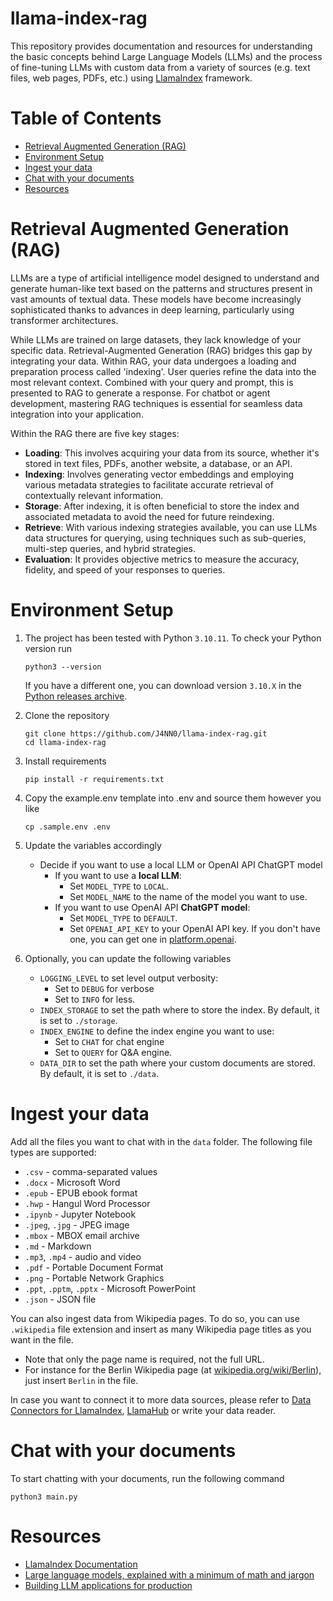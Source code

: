 # llama-index-rag

This repository provides documentation and resources for understanding the basic concepts behind Large Language Models (LLMs) and the process of fine-tuning LLMs with custom data from a variety of sources (e.g. text files, web pages, PDFs, etc.) using [LlamaIndex](https://www.llamaindex.ai/) framework.

# Table of Contents

- [Retrieval Augmented Generation (RAG)](#retrieval-augmented-generation-rag)
- [Environment Setup](#environment-setup)
- [Ingest your data](#ingest-your-data)
- [Chat with your documents](#chat-with-your-documents)
- [Resources](#resources)

# Retrieval Augmented Generation (RAG)

LLMs are a type of artificial intelligence model designed to understand and generate human-like text based on the patterns and structures present in vast amounts of textual data. These models have become increasingly sophisticated thanks to advances in deep learning, particularly using transformer architectures.

While LLMs are trained on large datasets, they lack knowledge of your specific data. Retrieval-Augmented Generation (RAG) bridges this gap by integrating your data. Within RAG, your data undergoes a loading and preparation process called 'indexing'. User queries refine the data into the most relevant context. Combined with your query and prompt, this is presented to RAG to generate a response. For chatbot or agent development, mastering RAG techniques is essential for seamless data integration into your application.

Within the RAG there are five key stages:
- **Loading**: This involves acquiring your data from its source, whether it's stored in text files, PDFs, another website, a database, or an API.
- **Indexing**: Involves generating vector embeddings and employing various metadata strategies to facilitate accurate retrieval of contextually relevant information.
- **Storage**: After indexing, it is often beneficial to store the index and associated metadata to avoid the need for future reindexing.
- **Retrieve**: With various indexing strategies available, you can use LLMs data structures for querying, using techniques such as sub-queries, multi-step queries, and hybrid strategies.
- **Evaluation**: It provides objective metrics to measure the accuracy, fidelity, and speed of your responses to queries.

# Environment Setup

1. The project has been tested with Python `3.10.11`. To check your Python version run

       python3 --version

   If you have a different one, you can download version `3.10.X` in the [Python releases archive](https://www.python.org/downloads/). 

2. Clone the repository

       git clone https://github.com/J4NN0/llama-index-rag.git
       cd llama-index-rag

3. Install requirements

       pip install -r requirements.txt

4. Copy the example.env template into .env and source them however you like
       
       cp .sample.env .env

5. Update the variables accordingly
   - Decide if you want to use a local LLM or OpenAI API ChatGPT model
     - If you want to use a **local LLM**:
       - Set `MODEL_TYPE` to `LOCAL`.
       - Set `MODEL_NAME` to the name of the model you want to use.
     - If you want to use OpenAI API **ChatGPT model**:
        - Set `MODEL_TYPE` to `DEFAULT`.
        - Set `OPENAI_API_KEY` to your OpenAI API key. If you don't have one, you can get one in [platform.openai](https://platform.openai.com/api-keys).

6. Optionally, you can update the following variables
   - `LOGGING_LEVEL` to set level output verbosity:
     - Set to `DEBUG` for verbose 
     - Set to `INFO` for less.
   - `INDEX_STORAGE` to set the path where to store the index. By default, it is set to `./storage`.
   - `INDEX_ENGINE` to define the index engine you want to use: 
     - Set to `CHAT` for chat engine
     - Set to `QUERY` for Q&A engine.
   - `DATA_DIR` to set the path where your custom documents are stored. By default, it is set to `./data`.

# Ingest your data

Add all the files you want to chat with in the `data` folder. The following file types are supported:
   - `.csv` - comma-separated values 
   - `.docx` - Microsoft Word 
   - `.epub` - EPUB ebook format 
   - `.hwp` - Hangul Word Processor 
   - `.ipynb` - Jupyter Notebook 
   - `.jpeg`, `.jpg` - JPEG image 
   - `.mbox` - MBOX email archive 
   - `.md` - Markdown 
   - `.mp3`, `.mp4` - audio and video 
   - `.pdf` - Portable Document Format 
   - `.png` - Portable Network Graphics 
   - `.ppt`, `.pptm`, `.pptx` - Microsoft PowerPoint
   - `.json` - JSON file

You can also ingest data from Wikipedia pages. To do so, you can use `.wikipedia` file extension and insert as many Wikipedia page titles as you want in the file.
   - Note that only the page name is required, not the full URL.
   - For instance for the Berlin Wikipedia page (at [wikipedia.org/wiki/Berlin](https://en.wikipedia.org/wiki/Berlin)), just insert `Berlin` in the file.

In case you want to connect it to more data sources, please refer to [Data Connectors for LlamaIndex](https://docs.llamaindex.ai/en/stable/api_reference/readers.html#classes), [LlamaHub](https://llamahub.ai/) or write your data reader.

# Chat with your documents

To start chatting with your documents, run the following command

    python3 main.py

# Resources

- [LlamaIndex Documentation](https://docs.llamaindex.ai/en/stable/index.html#)
- [Large language models, explained with a minimum of math and jargon](https://seantrott.substack.com/p/large-language-models-explained)
- [Building LLM applications for production](https://huyenchip.com/2023/04/11/llm-engineering.html)
